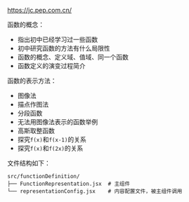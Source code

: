 https://jc.pep.com.cn/

函数的概念：

- 指出初中已经学习过一些函数
- 初中研究函数的方法有什么局限性
- 函数的概念、定义域、值域、同一个函数
- 函数定义的演变过程简介

函数的表示方法：

- 图像法
- 描点作图法
- 分段函数
- 无法用图像法表示的函数举例
- 高斯取整函数
- 探究`f(x)`和`f(x-1)`的关系
- 探究`f(x)`和`f(2x)`的关系

文件结构如下：

```
src/functionDefinition/
├── FunctionRepresentation.jsx  # 主组件
└── representationConfig.jsx    # 内容配置文件，被主组件调用
```
